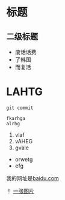 # 标题
## 二级标题
* 废话话费
* 了韩国
* 而复活

# LAHTG 
``` 
git commit 
```

    fkarhga 
    alrhg                                                                                       
1. vlaf 
2. vAHEG 
3. gvale

* orwetg
* efg 

我的网址是[baidu.com](https://baidu.com)

！
[一张图片](张梦思.jpg)